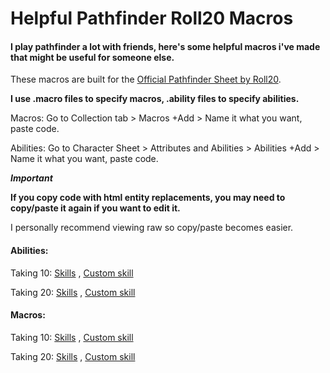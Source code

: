 # Helpful Pathfinder Roll20 Macros
#### I play pathfinder a lot with friends, here's some helpful macros i've made that might be useful for someone else.

These macros are built for the [Official Pathfinder Sheet by Roll20](https://wiki.roll20.net/Pathfinder_Official).

**I use .macro files to specify macros, .ability files to specify abilities.**

Macros:
Go to Collection tab > Macros +Add > Name it what you want, paste code. 

Abilities:
Go to Character Sheet > Attributes and Abilities > Abilities +Add > Name it what you want, paste code.

***Important***

**If you copy code with html entity replacements, you may need to copy/paste it again if you want to edit it.**

I personally recommend viewing raw so copy/paste becomes easier.

#### Abilities:

Taking 10: [Skills](https://github.com/ireichard/pathfinder-stuff/blob/master/skills/take-10.ability)
, [Custom skill](https://github.com/ireichard/pathfinder-stuff/blob/master/skills/take-10-custom.ability)

Taking 20: [Skills](https://github.com/ireichard/pathfinder-stuff/blob/master/skills/take-20.ability)
, [Custom skill](https://github.com/ireichard/pathfinder-stuff/blob/master/skills/take-20-custom.ability)


#### Macros:

Taking 10: [Skills](https://github.com/ireichard/pathfinder-stuff/blob/master/skills/take-10-token.macro)
, [Custom skill](https://github.com/ireichard/pathfinder-stuff/blob/master/skills/take-10-custom-token.macro)

Taking 20: [Skills](https://github.com/ireichard/pathfinder-stuff/blob/master/skills/take-20-token.macro)
, [Custom skill](https://github.com/ireichard/pathfinder-stuff/blob/master/skills/take-20-custom-token.macro)
